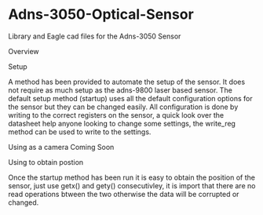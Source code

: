 # Adns-3050-Optical-Sensor
Library and Eagle cad files for the Adns-3050 Sensor

Overview



Setup

A method has been provided to automate the setup of the sensor. It does not require as much setup as the adns-9800 laser based sensor. The default setup method (startup) uses all the default configuration options for the sensor but they can be changed easily. All configuration is done by writing to the correct registers on the sensor, a quick look over the datasheet  help anyone looking to change some settings, the write_reg method can be used to write to the settings.  



Using as a camera
Coming Soon



Using to obtain postion

Once the startup method has been run it is easy to obtain the position of the sensor, just use getx() and gety() consecutivley, it is import that there are no read operations btween the two otherwise the data will be corrupted or changed.  
